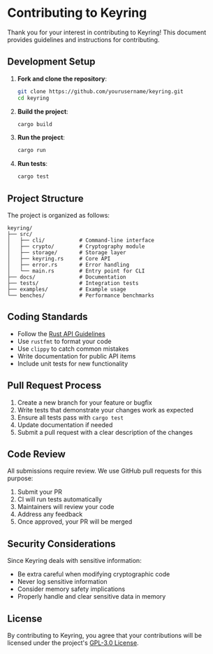 # Contributing to Keyring

Thank you for your interest in contributing to Keyring! This document provides guidelines and instructions for contributing.

## Development Setup

1. **Fork and clone the repository**:
   ```bash
   git clone https://github.com/yourusername/keyring.git
   cd keyring
   ```

2. **Build the project**:
   ```bash
   cargo build
   ```

3. **Run the project**:
   ```bash
   cargo run
   ```

4. **Run tests**:
   ```bash
   cargo test
   ```

## Project Structure

The project is organized as follows:

```
keyring/
├── src/
│   ├── cli/           # Command-line interface
│   ├── crypto/        # Cryptography module
│   ├── storage/       # Storage layer
│   ├── keyring.rs     # Core API
│   ├── error.rs       # Error handling
│   └── main.rs        # Entry point for CLI
├── docs/              # Documentation
├── tests/             # Integration tests
├── examples/          # Example usage
└── benches/           # Performance benchmarks
```

## Coding Standards

- Follow the [Rust API Guidelines](https://rust-lang.github.io/api-guidelines/)
- Use `rustfmt` to format your code
- Use `clippy` to catch common mistakes
- Write documentation for public API items
- Include unit tests for new functionality

## Pull Request Process

1. Create a new branch for your feature or bugfix
2. Write tests that demonstrate your changes work as expected
3. Ensure all tests pass with `cargo test`
4. Update documentation if needed
5. Submit a pull request with a clear description of the changes

## Code Review

All submissions require review. We use GitHub pull requests for this purpose:

1. Submit your PR
2. CI will run tests automatically
3. Maintainers will review your code
4. Address any feedback
5. Once approved, your PR will be merged

## Security Considerations

Since Keyring deals with sensitive information:

- Be extra careful when modifying cryptographic code
- Never log sensitive information
- Consider memory safety implications
- Properly handle and clear sensitive data in memory

## License

By contributing to Keyring, you agree that your contributions will be licensed under the project's [GPL-3.0 License](LICENSE).
